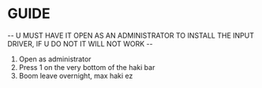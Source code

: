 # GUIDE

-- U MUST HAVE IT OPEN AS AN ADMINISTRATOR TO INSTALL THE INPUT DRIVER, IF U DO NOT IT WILL NOT WORK --

1. Open as administrator
2. Press 1 on the very bottom of the haki bar
3. Boom leave overnight, max haki ez
